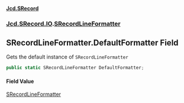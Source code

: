 #### [Jcd.SRecord](index.md 'index')
### [Jcd.SRecord.IO](Jcd.SRecord.IO.md 'Jcd.SRecord.IO').[SRecordLineFormatter](Jcd.SRecord.IO.SRecordLineFormatter.md 'Jcd.SRecord.IO.SRecordLineFormatter')

## SRecordLineFormatter.DefaultFormatter Field

Gets the default instance of `SRecordLineFormatter`

```csharp
public static SRecordLineFormatter DefaultFormatter;
```

#### Field Value
[SRecordLineFormatter](Jcd.SRecord.IO.SRecordLineFormatter.md 'Jcd.SRecord.IO.SRecordLineFormatter')